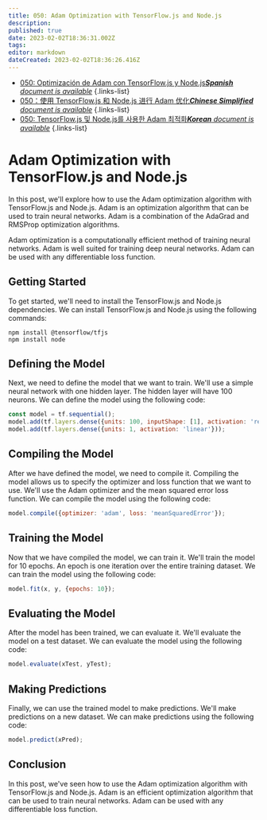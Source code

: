 ```yaml
---
title: 050: Adam Optimization with TensorFlow.js and Node.js
description: 
published: true
date: 2023-02-02T18:36:31.002Z
tags: 
editor: markdown
dateCreated: 2023-02-02T18:36:26.416Z
---
```


- [050: Optimización de Adam con TensorFlow.js y Node.js***Spanish** document is available*](/es/Knowledge-base/TensorFlow-js/Learning/050-adam-optimization-with-tensorflow-js-and-node-js)
{.links-list}
- [050：使用 TensorFlow.js 和 Node.js 进行 Adam 优化***Chinese Simplified** document is available*](/zh/Knowledge-base/TensorFlow-js/Learning/050-adam-optimization-with-tensorflow-js-and-node-js)
{.links-list}
- [050: TensorFlow.js 및 Node.js를 사용한 Adam 최적화***Korean** document is available*](/ko/Knowledge-base/TensorFlow-js/Learning/050-adam-optimization-with-tensorflow-js-and-node-js)
{.links-list}


# Adam Optimization with TensorFlow.js and Node.js

In this post, we'll explore how to use the Adam optimization algorithm with TensorFlow.js and Node.js. Adam is an optimization algorithm that can be used to train neural networks. Adam is a combination of the AdaGrad and RMSProp optimization algorithms.

Adam optimization is a computationally efficient method of training neural networks. Adam is well suited for training deep neural networks. Adam can be used with any differentiable loss function.

## Getting Started

To get started, we'll need to install the TensorFlow.js and Node.js dependencies. We can install TensorFlow.js and Node.js using the following commands:

```
npm install @tensorflow/tfjs
npm install node
```

## Defining the Model

Next, we need to define the model that we want to train. We'll use a simple neural network with one hidden layer. The hidden layer will have 100 neurons. We can define the model using the following code:

```javascript
const model = tf.sequential();
model.add(tf.layers.dense({units: 100, inputShape: [1], activation: 'relu'}));
model.add(tf.layers.dense({units: 1, activation: 'linear'}));
```

## Compiling the Model

After we have defined the model, we need to compile it. Compiling the model allows us to specify the optimizer and loss function that we want to use. We'll use the Adam optimizer and the mean squared error loss function. We can compile the model using the following code:

```javascript
model.compile({optimizer: 'adam', loss: 'meanSquaredError'});
```

## Training the Model

Now that we have compiled the model, we can train it. We'll train the model for 10 epochs. An epoch is one iteration over the entire training dataset. We can train the model using the following code:

```javascript
model.fit(x, y, {epochs: 10});
```

## Evaluating the Model

After the model has been trained, we can evaluate it. We'll evaluate the model on a test dataset. We can evaluate the model using the following code:

```javascript
model.evaluate(xTest, yTest);
```

## Making Predictions

Finally, we can use the trained model to make predictions. We'll make predictions on a new dataset. We can make predictions using the following code:

```javascript
model.predict(xPred);
```

## Conclusion

In this post, we've seen how to use the Adam optimization algorithm with TensorFlow.js and Node.js. Adam is an efficient optimization algorithm that can be used to train neural networks. Adam can be used with any differentiable loss function.